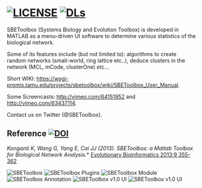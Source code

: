 [![LICENSE](http://img.shields.io/badge/license-CC%20Share%20Alike%203.0-blue.svg)]()       [![DLs](http://img.shields.io/badge/downloads-1K%20Total-yellow.svg)]() 
==========

SBEToolbox (Systems Biology and Evolution Toolbox) is developed in MATLAB as a menu-driven UI software to determine various statistics of the biological network. 

Some of its features include (but not limited to): algorithms to create random networks (small-world, ring lattice etc..), deduce clusters in the network (MCL, mCode, clusterOne) etc...

Short WIKI: https://wsgi-promis.tamu.edu/projects/sbetoolbox/wiki/SBEToolbox_User_Manual.

Some Screencasts: http://vimeo.com/64151952 and http://vimeo.com/63437114.

Contact us on Twitter (@SBEToolbox).

Reference [![DOI](http://img.shields.io/badge/DOI-10.4137%2FEBO.S12012-blue.svg)](http://dx.doi.org/10.4137/EBO.S12012)
---------
**Konganti K, Wang G, Yang E, Cai JJ* (2013). SBEToolbox: a Matlab Toolbox for Biological Network Analysis.** [Evolutionary Bioinformatics 2013:9 355-362](http://dx.doi.org/10.4137/EBO.S12012)

![SBEToolbox](https://raw.githubusercontent.com/biocoder/SBEToolbox/master/help/img/SBEToolbox_ScrShot_1.png "SBEToolbox v1.0 UI")
![SBEToolbox Plugins](https://raw.githubusercontent.com/biocoder/SBEToolbox/master/help/img/SBEToolbox_ScrShot_2.png "Creating a new plugin from built in template code")
![SBEToolbox Module](https://raw.githubusercontent.com/biocoder/SBEToolbox/master/help/img/SBEToolbox_ScrShot_3.jpg "An overview visualization of detected modules")
![SBEToolbox Annotation](https://raw.githubusercontent.com/biocoder/SBEToolbox/master/help/img/SBEToolbox_ScrShot_4.png "Selecting an annotation database while annotating nodes on the command line")
![SBEToolbox v1.0 UI](https://raw.githubusercontent.com/biocoder/SBEToolbox/master/help/img/SBEToolbox_ScrShot_5.png "Annotating a single node")
![SBEToolbox v1.0 UI](https://raw.githubusercontent.com/biocoder/SBEToolbox/master/help/img/SBEToolbox_ScrShot_6.png "Getting full annotation of a single node")
